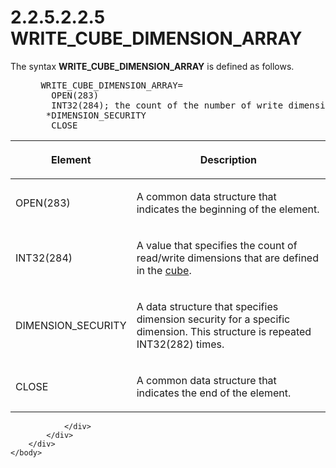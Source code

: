 <html dir="LTR" xmlns:mshelp="http://msdn.microsoft.com/mshelp" xmlns:ddue="http://ddue.schemas.microsoft.com/authoring/2003/5" xmlns:xlink="http://www.w3.org/1999/xlink" xmlns:tool="http://www.microsoft.com/tooltip">
    <head>
        <meta http-equiv="Content-Type" content="text/html; CHARSET=utf-8"></meta>
        <meta name="save" content="history"></meta>
        <title>2.2.5.2.2.5 WRITE_CUBE_DIMENSION_ARRAY</title>
        <xml>
            <mshelp:toctitle title="2.2.5.2.2.5 WRITE_CUBE_DIMENSION_ARRAY"></mshelp:toctitle>
            <mshelp:rltitle title="[MS-SSAS8]: WRITE_CUBE_DIMENSION_ARRAY"></mshelp:rltitle>
            <mshelp:keyword index="A" term="f51f2881-6ec5-4f36-9d4b-93642294ce0b"></mshelp:keyword>
            <mshelp:attr name="DCSext.ContentType" value="open specification"></mshelp:attr>
            <mshelp:attr name="AssetID" value="f51f2881-6ec5-4f36-9d4b-93642294ce0b"></mshelp:attr>
            <mshelp:attr name="TopicType" value="kbRef"></mshelp:attr>
            <mshelp:attr name="DCSext.Title" value="[MS-SSAS8]: WRITE_CUBE_DIMENSION_ARRAY" />
        </xml>
    </head>
    <body>
        <div id="header">
            <h1 class="heading">2.2.5.2.2.5 WRITE_CUBE_DIMENSION_ARRAY</h1>
        </div>
        <div id="mainSection">
            <div id="mainBody">
                <div id="allHistory" class="saveHistory"></div>
                <div id="sectionSection0" class="section" name="collapseableSection">
                    

<p>The syntax <b>WRITE_CUBE_DIMENSION_ARRAY</b> is defined as
follows.           </p>

<dl>
<dd>
<div><pre> WRITE_CUBE_DIMENSION_ARRAY=
   OPEN(283)
   INT32(284); the count of the number of write dimension security
  *DIMENSION_SECURITY
   CLOSE
</pre></div>
</dd></dl>

<table>
 <thead>
  <tr>
   <th>
   <p>Element</p>
   </th>
   <th>
   <p>Description</p>
   </th>
  </tr>
 </thead>
 <tr>
  <td>
  <p>OPEN(283)</p>
  </td>
  <td>
  <p>A common data structure that indicates the beginning
  of the element.</p>
  </td>
 </tr>
 <tr>
  <td>
  <p>INT32(284)</p>
  </td>
  <td>
  <p>A value that specifies the count of read/write
  dimensions that are defined in the <a href="c527450b-f5bd-424b-8c98-ba6365288f35.html#gt_a0c8d97b-322c-4117-8525-37e5f26751e7">cube</a>.</p>
  </td>
 </tr>
 <tr>
  <td>
  <p>DIMENSION_SECURITY</p>
  </td>
  <td>
  <p>A data structure that specifies dimension security for
  a specific dimension. This structure is repeated INT32(282) times.</p>
  </td>
 </tr>
 <tr>
  <td>
  <p>CLOSE</p>
  </td>
  <td>
  <p>A common data structure that indicates the end of the
  element.</p>
  </td>
 </tr>
</table>

<p> </p>


                </div>
            </div>
        </div>
    </body>
</html>